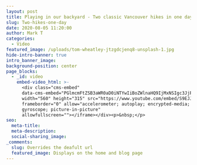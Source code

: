 ```yaml
---
layout: post
title: Playing in our backyard - Two classic Vancouver hikes in one day
slug: Two-hikes-one-day
date: 2020-08-05 11:20:00
author: Mark T
categories:
  - Video
featured_image: /uploads/tom-wheatley-jtzgdcjenq8-unsplash-1.jpg
hide-intro-banner: true
intro_banner_image:
background-position: center
page_blocks:
  - _id: video
    embed-video_html: >-
      <div class="cms-embed"
      data-cms-embed="PGlmcmFtZSB3aWR0aD0iNTYwIiBoZWlnaHQ9IjMxNSIgc3JjPSJodHRwczovL3d3dy55b3V0dWJlLmNvbS9lbWJlZC9TOUVKSmZmWkk3NCIgZnJhbWVib3JkZXI9IjAiIGFsbG93PSJhY2NlbGVyb21ldGVyOyBhdXRvcGxheTsgZW5jcnlwdGVkLW1lZGlhOyBneXJvc2NvcGU7IHBpY3R1cmUtaW4tcGljdHVyZSIgYWxsb3dmdWxsc2NyZWVuPjwvaWZyYW1lPg=="><iframe
      width="560" height="315" src="https://www.youtube.com/embed/S9EJJffZI74"
      frameborder="0" allow="accelerometer; autoplay; encrypted-media;
      gyroscope; picture-in-picture"
      allowfullscreen=""></iframe></div><p>&nbsp;</p>
seo:
  meta-title:
  meta-description:
  social-sharing_image:
_comments:
  slug: Overrides the deafult url
  featured_image: Displays on the home and blog page
---
```


